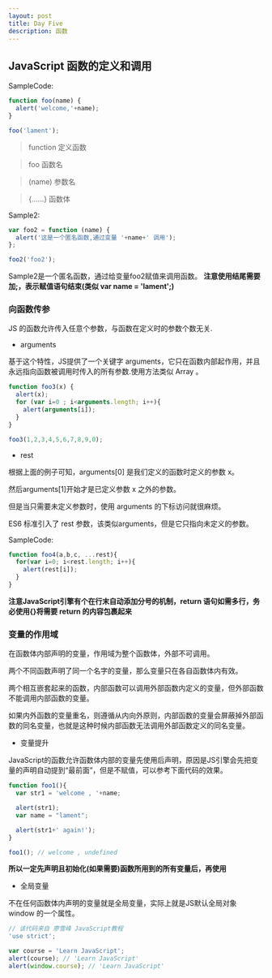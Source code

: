 ```yaml
---
layout: post
title: Day Five
description: 函数
---
```


## JavaScript 函数的定义和调用

SampleCode:

```JavaScript
function foo(name) {
  alert('welcome,'+name);
}

foo('lament');
```
> function 定义函数

> foo 函数名

> (name) 参数名

> {......} 函数体

Sample2:
```JavaScript
var foo2 = function (name) {
  alert('这是一个匿名函数,通过变量 '+name+' 调用');
};

foo2('foo2');
```
Sample2是一个匿名函数，通过给变量foo2赋值来调用函数。
__注意使用结尾需要加;，表示赋值语句结束(类似 var name = 'lament';)__

### 向函数传参

JS 的函数允许传入任意个参数，与函数在定义时的参数个数无关.

+ arguments

基于这个特性，JS提供了一个关键字 arguments，它只在函数内部起作用，并且永远指向函数被调用时传入的所有参数.使用方法类似 Array 。

```JavaScript
function foo3(x) {
  alert(x);
  for (var i=0 ; i<arguments.length; i++){
    alert(arguments[i]);
  }
}

foo3(1,2,3,4,5,6,7,8,9,0);
```
+ rest

根据上面的例子可知，arguments[0] 是我们定义的函数时定义的参数 x。

然后arguments[1]开始才是已定义参数 x 之外的参数。

但是当只需要未定义参数时，使用 arguments 的下标访问就很麻烦。

ES6 标准引入了 rest 参数，该类似arguments，但是它只指向未定义的参数。

SampleCode:
```JavaScript
function foo4(a,b,c, ...rest){
  for(var i=0; i<rest.length; i++){
    alert(rest[i]);
  }
}
```
__注意JavaScript引擎有个在行末自动添加分号的机制，return 语句如需多行，务必使用{}将需要 return 的内容包裹起来__


### 变量的作用域

在函数体内部声明的变量，作用域为整个函数体，外部不可调用。

两个不同函数声明了同一个名字的变量，那么变量只在各自函数体内有效。

两个相互嵌套起来的函数，内部函数可以调用外部函数内定义的变量，但外部函数不能调用内部函数的变量。

如果内外函数的变量重名，则遵循从内向外原则，内部函数的变量会屏蔽掉外部函数的同名变量，也就是这种时候内部函数无法调用外部函数定义的同名变量。

+ 变量提升

JavaScript的函数允许函数体内部的变量先使用后声明，原因是JS引擎会先把变量的声明自动提到“最前面”，但是不赋值，可以参考下面代码的效果。

```JavaScript
function foo1(){
  var str1 = 'welcome , '+name;

  alert(str1);
  var name = "lament";

  alert(str1+' again!');
}

foo1(); // welcome , undefined
```

__所以一定先声明且初始化(如果需要)函数所用到的所有变量后，再使用__

+ 全局变量

不在任何函数体内声明的变量就是全局变量，实际上就是JS默认全局对象 window 的一个属性。

```JavaScript
// 该代码来自 廖雪峰 JavaScript教程
'use strict';

var course = 'Learn JavaScript';
alert(course); // 'Learn JavaScript'
alert(window.course); // 'Learn JavaScript'
```
